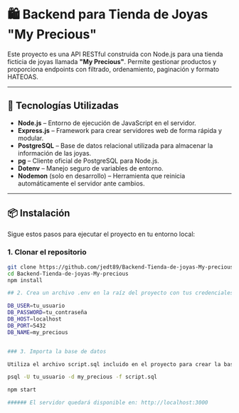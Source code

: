 # 🛍️ Backend para Tienda de Joyas "My Precious"

Este proyecto es una API RESTful construida con Node.js para una tienda ficticia de joyas llamada **"My Precious"**. Permite gestionar productos y proporciona endpoints con filtrado, ordenamiento, paginación y formato HATEOAS.

---

## 🚀 Tecnologías Utilizadas

- **Node.js** – Entorno de ejecución de JavaScript en el servidor.
- **Express.js** – Framework para crear servidores web de forma rápida y modular.
- **PostgreSQL** – Base de datos relacional utilizada para almacenar la información de las joyas.
- **pg** – Cliente oficial de PostgreSQL para Node.js.
- **Dotenv** – Manejo seguro de variables de entorno.
- **Nodemon** (solo en desarrollo) – Herramienta que reinicia automáticamente el servidor ante cambios.

---

## 📦 Instalación

Sigue estos pasos para ejecutar el proyecto en tu entorno local:

### 1. Clonar el repositorio

```bash
git clone https://github.com/jedt89/Backend-Tienda-de-joyas-My-precious.git
cd Backend-Tienda-de-joyas-My-precious
npm install

## 2. Crea un archivo .env en la raíz del proyecto con tus credenciales de base de datos PostgreSQL:

DB_USER=tu_usuario
DB_PASSWORD=tu_contraseña
DB_HOST=localhost
DB_PORT=5432
DB_NAME=my_precious


### 3. Importa la base de datos

Utiliza el archivo script.sql incluido en el proyecto para crear la base de datos y poblarla con datos de ejemplo. Puedes hacerlo desde PgAdmin, DBeaver o usando la CLI de PostgreSQL:

psql -U tu_usuario -d my_precious -f script.sql

npm start

###### El servidor quedará disponible en: http://localhost:3000
